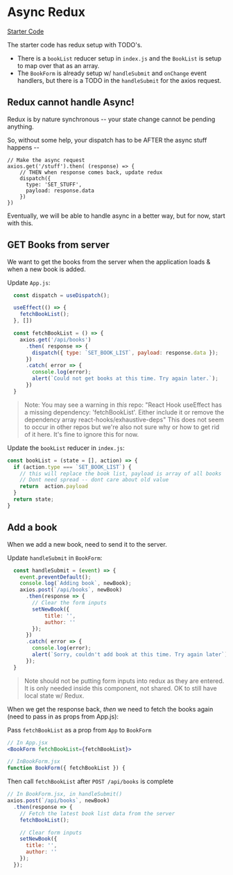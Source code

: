 # Async Redux

[Starter Code](https://github.com/PrimeAcademy/fs-redux-books)

The starter code has redux setup with TODO's. 
 - There is a `bookList` reducer setup in `index.js` and the `BookList` is setup to map over that as an array.
 - The `BookForm` is already setup w/ `handleSubmit` and `onChange` event handlers, but there is a TODO in the `handleSubmit` for the axios request.

## Redux cannot handle Async!

Redux is by nature synchronous -- your state change cannot be pending anything.

So, without some help, your dispatch has to be AFTER the async stuff happens -- 

```
// Make the async request
axios.get('/stuff').then( (response) => {
    // THEN when response comes back, update redux
    dispatch({
      type: 'SET_STUFF',
      payload: response.data
    })
}) 
```

Eventually, we will be able to handle async in a better way, but for now, start with this.

## GET Books from server

We want to get the books from the server when the application loads & when a new book is added. 

Update `App.js`:
```JavaScript
  const dispatch = useDispatch();

  useEffect(() => {
    fetchBookList();
  }, [])

  const fetchBookList = () => {
    axios.get('/api/books')
      .then( response => {
        dispatch({ type: `SET_BOOK_LIST`, payload: response.data });
      })
      .catch( error => {
        console.log(error);
        alert(`Could not get books at this time. Try again later.`);
      })
  }
```

> Note: You may see a warning in *this* repo:
>   "React Hook useEffect has a missing dependency: 'fetchBookList'. Either include it or remove the dependency array  react-hooks/exhaustive-deps"
> This does not seem to occur in other repos but we're also not sure why or 
> how to get rid of it here. It's fine to ignore this for now.

Update the `bookList` reducer in `index.js`:
```JavaScript
const bookList = (state = [], action) => {
  if (action.type === `SET_BOOK_LIST`) {
    // this will replace the book list, payload is array of all books
    // Dont need spread -- dont care about old value
    return  action.payload 
  }
  return state;
}
```

## Add a book

When we add a new book, need to send it to the server. 

Update `handleSubmit` in `BookForm`:

```JavaScript
  const handleSubmit = (event) => {
    event.preventDefault();
    console.log(`Adding book`, newBook);
    axios.post(`/api/books`, newBook)
      .then(response => {
        // Clear the form inputs
        setNewBook({
            title: '',
            author: ''
        });
      })
      .catch( error => {
        console.log(error);
        alert(`Sorry, couldn't add book at this time. Try again later`);
      });
  }
```

> Note should not be putting form inputs into redux as they are entered. It is only needed inside this component, not shared. OK to still have local state w/ Redux.

When we get the response back, *then* we need to fetch the books again (need to pass in as props from App.js):

Pass `fetchBookList` as a prop from `App` to `BookForm`

```jsx
// In App.jsx
<BookForm fetchBookList={fetchBookList}>
```

```js
// InBookForm.jsx
function BookForm({ fetchBookList }) {
```

Then call `fetchBookList` after `POST /api/books` is complete

```js
// In BookForm.jsx, in handleSubmit()
axios.post(`/api/books`, newBook)
  .then(response => {
    // Fetch the latest book list data from the server
    fetchBookList(); 

    // Clear form inputs
    setNewBook({
      title: '',
      author: ''
    });
  });
```
